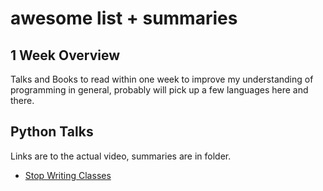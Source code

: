 # awesome list + summaries

## 1 Week Overview
Talks and Books to read within one week to improve my understanding of programming in general, probably will pick up a few languages here and there.

## Python Talks
Links are to the actual video, summaries are in folder.
 - [Stop Writing Classes](http://pyvideo.org/pycon-us-2012/stop-writing-classes.html)

